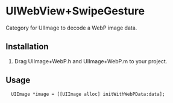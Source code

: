 UIWebView+SwipeGesture
======================

Category for UIImage to decode a WebP image data.

Installation
------------
1. Drag UIImage+WebP.h and UIImage+WebP.m to your project.

Usage
-----
      UIImage *image = [[UIImage alloc] initWithWebPData:data];

